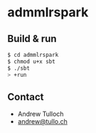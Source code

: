 # admmlrspark #

## Build & run ##

```sh
$ cd admmlrspark
$ chmod u+x sbt
$ ./sbt
> +run
```

## Contact ##

- Andrew Tulloch
- <a href="andrew@tullo.ch">andrew@tullo.ch</a>
